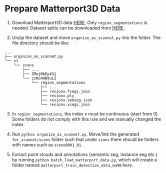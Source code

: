 # Prepare Matterport3D Data

1. Download Matterport3D data [HERE](https://niessner.github.io/Matterport/). Only `region_segmentations` is needed. Dataset splits can be downloaded from [HERE](https://github.com/niessner/Matterport/tree/master/tasks/benchmark).

2. Unzip the dataset and move `organize_as_scannet.py` into the folder. The file directory should be like:

```.
...
├── organize_as_scannet.py
└── v1
    └── scans
        ├── ...
        ├── ZMojNkEp431
        └── zsNo4HB9uLZ
            └── region_segmentations
                ├── ...
                ├── resionx.fsegs.json
                ├── resionx.ply
                ├── resionx.semseg.json
                └── resionx.vsegs.json
```

3. In `region_segmentations`, the index x must be continuous (start from 0). Some folders do not comply with this rule and we manually changed the index.

4. Run `python organize_as_scannet.py`. Move/link the generated `for_scannet/scans` folder such that under `scans` there should be folders with names such as `scene0001_01`.

5. Extract point clouds and annotations (semantic seg, instance seg etc.) by running `python batch_load_matterport_data.py`, which will create a folder named `matterport_train_detection_data_md40` here.
